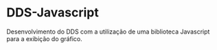 DDS-Javascript
==============

Desenvolvimento do DDS com a utilização de uma biblioteca Javascript para a exibição do gráfico.
